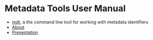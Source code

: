 # Metadata Tools User Manual

- [mdt](mdt.1.md), a the command line tool for working with metadata identifiers
- [About](about.md)
- [Presentation](presentations/presentation1.md)
